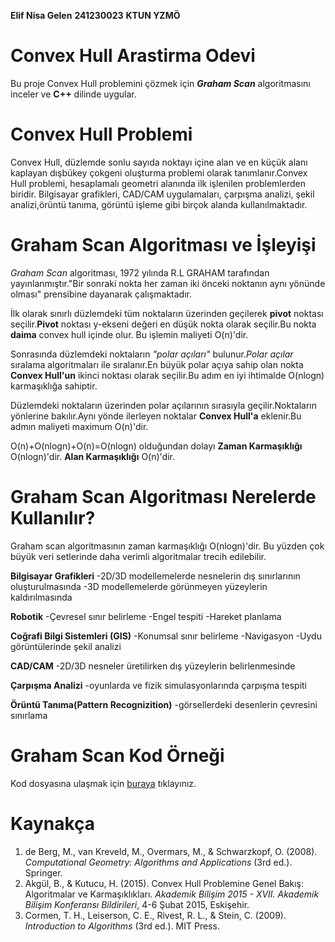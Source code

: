 **Elif Nisa Gelen** **241230023** **KTUN YZMÖ**
# Convex Hull Arastirma Odevi

Bu proje Convex Hull problemini çözmek için ***Graham Scan*** algoritmasını inceler ve **C++** dilinde uygular.


# Convex Hull Problemi
Convex Hull, düzlemde sonlu sayıda noktayı içine alan ve en küçük alanı kaplayan dışbükey çokgeni oluşturma problemi olarak tanımlanır.Convex Hull problemi, hesaplamalı geometri alanında ilk işlenilen problemlerden biridir. Bilgisayar grafikleri, CAD/CAM uygulamaları, çarpışma analizi, şekil analizi,örüntü tanıma, görüntü işleme gibi birçok alanda kullanılmaktadır.


# Graham Scan Algoritması ve İşleyişi
*Graham Scan* algoritması, 1972 yılında R.L GRAHAM tarafından yayınlanmıştır."Bir sonraki nokta her zaman iki önceki noktanın aynı yönünde olması" prensibine dayanarak çalışmaktadır.

İlk olarak sınırlı düzlemdeki tüm noktaların üzerinden geçilerek **pivot** noktası seçilir.**Pivot** noktası y-ekseni değeri en düşük nokta olarak seçilir.Bu nokta **daima** convex hull içinde olur.
Bu işlemin maliyeti O(n)'dir.

Sonrasında düzlemdeki noktaların *"polar açıları"* bulunur.*Polar açılar* sıralama algoritmaları ile sıralanır.En büyük polar açıya sahip olan nokta **Convex Hull'un** ikinci noktası olarak seçilir.Bu adım en iyi ihtimalde O(nlogn) karmaşıklığa sahiptir.

Düzlemdeki noktaların üzerinden polar açılarının sırasıyla geçilir.Noktaların yönlerine bakılır.Aynı yönde ilerleyen noktalar **Convex Hull'a** eklenir.Bu admın maliyeti maximum O(n)'dir.

O(n)+O(nlogn)+O(n)=O(nlogn) olduğundan dolayı **Zaman Karmaşıklığı** O(nlogn)'dir. **Alan Karmaşıklığı** O(n)'dir.

# Graham Scan Algoritması Nerelerde Kullanılır?
Graham scan  algoritmasının zaman karmaşıklığı O(nlogn)'dir. Bu yüzden çok büyük veri setlerinde daha verimli algoritmalar trecih edilebilir.

**Bilgisayar Grafikleri**
-2D/3D modellemelerde nesnelerin dış sınırlarının oluşturulmasında
-3D modellemelerde görünmeyen yüzeylerin kaldırılmasında 


**Robotik**
-Çevresel sınır belirleme
-Engel tespiti
-Hareket planlama

**Coğrafi Bilgi Sistemleri (GIS)**
-Konumsal sınır belirleme
-Navigasyon
-Uydu görüntülerinde şekil analizi


**CAD/CAM**
-2D/3D nesneler üretilirken dış yüzeylerin belirlenmesinde


**Çarpışma Analizi**
-oyunlarda ve fizik simulasyonlarında çarpışma tespiti


**Örüntü Tanıma(Pattern Recognizition)**
-görsellerdeki desenlerin çevresini sınırlama


# Graham Scan Kod Örneği
Kod dosyasına ulaşmak için [buraya](src/grahamscan_eng.cpp) tıklayınız.


# Kaynakça
1. de Berg, M., van Kreveld, M., Overmars, M., & Schwarzkopf, O. (2008). *Computational Geometry: Algorithms and Applications* (3rd ed.). Springer.  
2. Akgül, B., & Kutucu, H. (2015). Convex Hull Problemine Genel Bakış: Algoritmalar ve Karmaşıklıkları. *Akademik Bilişim 2015 - XVII. Akademik Bilişim Konferansı Bildirileri*, 4-6 Şubat 2015, Eskişehir.  
3. Cormen, T. H., Leiserson, C. E., Rivest, R. L., & Stein, C. (2009). *Introduction to Algorithms* (3rd ed.). MIT Press.




